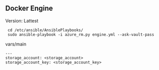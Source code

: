 
## Docker Engine 

Version: Lattest

````
 cd /etc/ansible/AnsiblePlaybooks/
 sudo ansible-playbook -i azure_rm.py engine.yml --ask-vault-pass
````

vars/main  
````
---
storage_account: <storage_account>
storage_account_key: <storage_account_key>
````
